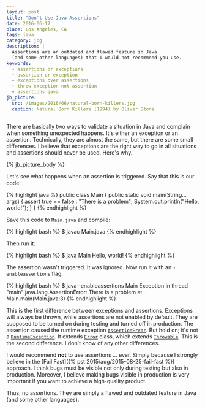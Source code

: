 ```yaml
---
layout: post
title: "Don't Use Java Assertions"
date: 2016-06-17
place: Los Angeles, CA
tags: java
category: jcg
description: |
  Assertions are an outdated and flawed feature in Java
  (and some other languages) that I would not recommend you use.
keywords:
  - assertions or exceptions
  - assertion or exception
  - exceptions over assertions
  - throw exception not assertion
  - assertions java
jb_picture:
  src: /images/2016/06/natural-born-killers.jpg
  caption: Natural Born Killers (1994) by Oliver Stone
---
```


There are basically two ways to validate a situation in Java and complain
when something unexpected happens. It's either an exception
or an assertion. Technically, they are almost the same, but there are some
small differences. I believe that exceptions are the right way to go
in all situations and assertions should never be used. Here's why.

<!--more-->

{% jb_picture_body %}

Let's see what happens when an assertion is triggered. Say that this
is our code:

{% highlight java %}
public class Main {
  public static void main(String... args) {
    assert true == false : "There is a problem";
    System.out.println("Hello, world!");
  }
}
{% endhighlight %}

Save this code to `Main.java` and compile:

{% highlight bash %}
$ javac Main.java
{% endhighlight %}

Then run it:

{% highlight bash %}
$ java Main
Hello, world!
{% endhighlight %}

The assertion wasn't triggered. It was ignored. Now run it with an
`-enableassertions` flag:

{% highlight bash %}
$ java -enableassertions Main
Exception in thread "main" java.lang.AssertionError: There is a problem
  at Main.main(Main.java:3)
{% endhighlight %}

This is the first difference between exceptions and assertions. Exceptions
will always be thrown, while assertions are not enabled by default. They are
supposed to be turned on during testing and turned off in production.
The assertion caused the runtime exception
[`AssertionError`](https://docs.oracle.com/javase/7/docs/api/java/lang/AssertionError.html). But hold on; it's
not a [`RuntimeException`](https://docs.oracle.com/javase/7/docs/api/java/lang/RuntimeException.html). It extends
[`Error`](https://docs.oracle.com/javase/7/docs/api/java/lang/Error.html) class,
which extends [`Throwable`](https://docs.oracle.com/javase/7/docs/api/java/lang/Throwable.html).
This is the second difference. I don't know of any other differences.

I would recommend **not** to use assertions ... ever. Simply because I strongly
believe in the [Fail Fast]({% pst 2015/aug/2015-08-25-fail-fast %})
approach. I think bugs must be visible not only
during testing but also in production. Moreover, I believe making
bugs visible in production is very important if you want to achieve a high-quality product.

Thus, no assertions. They are simply a flawed and outdated feature in Java
(and some other languages).

